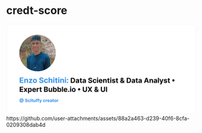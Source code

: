 # credt-score

<img src="https://raw.githubusercontent.com/enzoschitini/repository-data-science-library/main/image/Frame%2021.png" alt="capa">
https://github.com/user-attachments/assets/88a2a463-d239-40f6-8cfa-0209308dab4d

